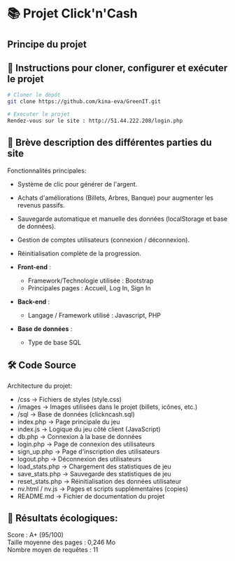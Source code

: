 # 📚 Projet Click'n'Cash

## Principe du projet 

## 🚀 Instructions pour cloner, configurer et exécuter le projet

```bash
# Cloner le dépôt
git clone https://github.com/kina-eva/GreenIT.git

# Executer le projet
Rendez-vous sur le site : http://51.44.222.208/login.php
```

## 🧩 Brève description des différentes parties du site

Fonctionnalités principales:

  - Système de clic pour générer de l'argent.
  - Achats d'améliorations (Billets, Arbres, Banque) pour augmenter les revenus passifs.
  - Sauvegarde automatique et manuelle des données (localStorage et base de données).
  - Gestion de comptes utilisateurs (connexion / déconnexion).
  - Réinitialisation complète de la progression.

- **Front-end** :
  - Framework/Technologie utilisée : Bootstrap
  - Principales pages : Accueil, Log In, Sign In
- **Back-end** :
  - Langage / Framework utilisé : Javascript, PHP
- **Base de données** :
  - Type de base SQL

## 🛠️ Code Source
Architecture du projet:

  - /css              → Fichiers de styles (style.css)  
  - /images           → Images utilisées dans le projet (billets, icônes, etc.)  
  - /sql              → Base de données (clickncash.sql)  
  - index.php         → Page principale du jeu  
  - index.js          → Logique du jeu côté client (JavaScript)  
  - db.php            → Connexion à la base de données  
  - login.php         → Page de connexion des utilisateurs  
  - sign_up.php       → Page d'inscription des utilisateurs  
  - logout.php        → Déconnexion des utilisateurs  
  - load_stats.php    → Chargement des statistiques de jeu  
  - save_stats.php    → Sauvegarde des statistiques de jeu  
  - reset_stats.php   → Réinitialisation des données utilisateur  
  - nv.html / nv.js   → Pages et scripts supplémentaires (copies)  
  - README.md         → Fichier de documentation du projet

## 🌿 Résultats écologiques:
  Score : A+ (95/100)  
  Taille moyenne des pages : 0,246 Mo  
  Nombre moyen de requêtes : 11
